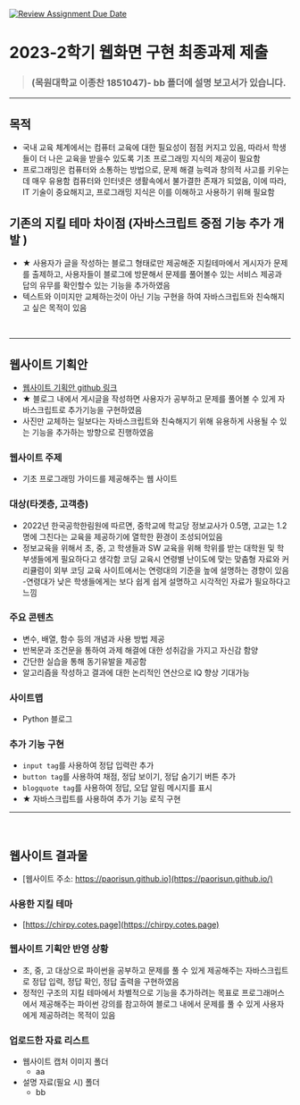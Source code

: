 [![Review Assignment Due Date](https://classroom.github.com/assets/deadline-readme-button-24ddc0f5d75046c5622901739e7c5dd533143b0c8e959d652212380cedb1ea36.svg)](https://classroom.github.com/a/jvuR2Mlu)
# 2023-2학기 웹화면 구현 최종과제 제출

> ### (목원대학교 이종찬 1851047)- bb 폴더에 설명 보고서가 있습니다.

---

## 목적
- 국내 교육 체계에서는 컴퓨터 교육에 대한 필요성이 점점 커지고 있음, 따라서 학생들이 더 나은 교육을 받을수 있도록 기초 프로그래밍 지식의 제공이 필요함
- 프로그래밍은 컴퓨터와 소통하는 방법으로, 문제 해결 능력과 창의적 사고를 키우는데 매우 유용함
컴퓨터와 인터넷은 생활속에서 불가결한 존재가 되었음, 이에 따라, IT 기술이 중요해지고, 프로그래밍 지식은 이를 이해하고 사용하기 위해 필요함

## 기존의 지킬 테마 차이점 (자바스크립트 중점 기능 추가 개발 )
- ★ 사용자가 글을 작성하는 블로그 형태로만 제공해준 지킬테마에서 게시자가 문제를 출제하고, 사용자들이 블로그에 방문해서 문제를 풀어볼수 있는 서비스 제공과 답의 유무를 확인할수 있는 기능을 추가하였음
- 텍스트와 이미지만 교체하는것이 아닌 기능 구현을 하여 자바스크립트와 친숙해지고 싶은 목적이 있음 
<br>

---

## 웹사이트 기획안
- [웹사이트 기획안 github 링크](https://github.com/mw-computer/2023-WebP-paorisun)
- ★ 블로그 내에서 게시글을 작성하면 사용자가 공부하고 문제를 풀어볼 수 있게 자바스크립트로 추가기능을 구현하였음 
- 사진만 교체하는 일보다는 자바스크립트와 친숙해지기 위해 유용하게 사용될 수 있는 기능을 추가하는 방향으로 진행하였음
### 웹사이트 주제
- 기초 프로그래밍 가이드를 제공해주는 웹 사이트

### 대상(타겟층, 고객층) 
- 2022년 한국공학한림원에 따르면, 중학교에 학교당 정보교사가 0.5명, 고교는 1.2명에 그친다는 교육을 제공하기에 열학한 환경이 조성되어있음
- 정보교육을 위해서 초, 중, 고 학생들과 SW 교육을 위해 학위를 받는 대학원 및 학부생들에게 필요하다고 생각함
코딩 교육시 연령별 난이도에 맞는 맞춤형 자료와 커리큘럼이 외부 코딩 교육 사이트에서는 연령대의 기준을 높에 설명하는 경향이 있음
-연령대가 낮은 학생들에게는 보다 쉽게 쉽게 설명하고 시각적인 자료가 필요하다고 느낌 

### 주요 콘텐츠
- 변수, 배열, 함수 등의 개념과 사용 방법 제공
- 반복문과 조건문을 통하여 과제 해결에 대한 성취감을 가지고 자신감 함양
- 간단한 실습을 통해 동기유발을 제공함
- 알고리즘을 작성하고 결과에 대한 논리적인 연산으로 IQ 향상 기대가능
### 사이트맵
- Python 블로그

### 추가 기능 구현
  - ```input tag```를 사용하여 정답 입력란 추가
  - ```button tag```를 사용하여 채점, 정답 보이기, 정답 숨기기 버튼 추가
  - ```blogquote tag```를 사용하여 정답, 오답 알림 메시지를 표시
  - ★ 자바스크립트를 사용하여 추가 기능 로직 구현

---
<br>

## 웹사이트 결과물

- [웹사이트 주소: https://paorisun.github.io](https://paorisun.github.io/)

### 사용한 지킬 테마
- [https://chirpy.cotes.page](https://chirpy.cotes.page)

### 웹사이트 기획안 반영 상황
- 초, 중, 고 대상으로 파이썬을 공부하고 문제를 풀 수 있게 제공해주는 자바스크립트로 정답 입력, 정답 확인, 정답 출력을 구현하였음
- 정적인 구조의 지킬 테마에서 차별적으로 기능을 추가하려는 목표로 프로그래머스에서 제공해주는 파이썬 강의를 참고하여 블로그 내에서 문제를 풀 수 있게 사용자에게 제공하려는 목적이 있음

### 업로드한 자료 리스트

- 웹사이트 캡처 이미지 폴더
  - aa
- 설명 자료(필요 시) 폴더
  - bb



